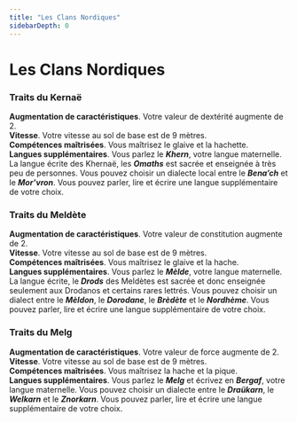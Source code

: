 ```yaml
---
title: "Les Clans Nordiques"
sidebarDepth: 0
---
```

# Les Clans Nordiques

### Traits du Kernaë

**Augmentation de caractéristiques**. Votre valeur de dextérité augmente de 2.  	 
**Vitesse**. Votre vitesse au sol de base est de 9 mètres.  
**Compétences maîtrisées**. Vous maîtrisez le glaive et la hachette.  
**Langues supplémentaires**. Vous parlez le ***Khern***, votre langue maternelle. La langue écrite des Khernaë, les ***Omaths*** est sacrée et enseignée à très peu de personnes. Vous pouvez choisir un dialecte local entre le ***Bena’ch*** et le ***Mor’vron***. Vous pouvez parler, lire et écrire une langue supplémentaire de votre choix.  

### Traits du Meldète

**Augmentation de caractéristiques**. Votre valeur de constitution  augmente de 2.  	 
**Vitesse**. Votre vitesse au sol de base est de 9 mètres.  
**Compétences maîtrisées**. Vous maîtrisez le glaive et la hache.  	 
**Langues supplémentaires**. Vous parlez le ***Mèlde***, votre langue maternelle. La langue écrite, le ***Drods*** des Meldètes est sacrée et donc enseignée seulement aux Drodanos et certains rares lettrés. Vous pouvez choisir un dialect entre le ***Mèldon***, le ***Dorodane***, le ***Brèdète*** et le ***Nordhème***. Vous pouvez parler, lire et écrire une langue supplémentaire de votre choix.  

### Traits du Melg

**Augmentation de caractéristiques**. Votre valeur de force  augmente de 2.  	 
**Vitesse**. Votre vitesse au sol de base est de 9 mètres.  
**Compétences maîtrisées**. Vous maîtrisez la hache et la pique.  
**Langues supplémentaires**. Vous parlez le ***Melg*** et écrivez en ***Bergaf***, votre langue maternelle.  Vous pouvez choisir un dialecte entre le ***Draükarn***, le ***Welkarn*** et le ***Znorkarn***. Vous pouvez parler, lire et écrire une langue supplémentaire de votre choix.  
